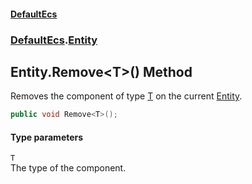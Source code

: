 #### [DefaultEcs](index.md 'index')
### [DefaultEcs](index.md#DefaultEcs 'DefaultEcs').[Entity](Entity.md 'DefaultEcs.Entity')
## Entity.Remove&lt;T&gt;() Method
Removes the component of type [T](Entity_Remove_T_().md#DefaultEcs_Entity_Remove_T_()_T 'DefaultEcs.Entity.Remove&lt;T&gt;().T') on the current [Entity](Entity.md 'DefaultEcs.Entity').  
```csharp
public void Remove<T>();
```
#### Type parameters
<a name='DefaultEcs_Entity_Remove_T_()_T'></a>
`T`  
The type of the component.
  

